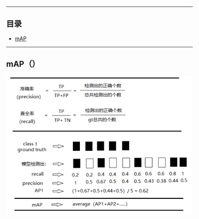 ****
## 目录
* [mAP](#mAP)
****

mAP（）
------
![mAP](https://github.com/Liu-Yicheng/My_tool/raw/master/Picture/mAP.png) 

